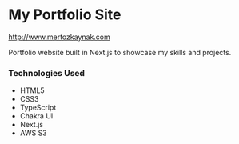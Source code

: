 # My Portfolio Site

http://www.mertozkaynak.com

Portfolio website built in Next.js to showcase my skills and projects.

### Technologies Used

* HTML5
* CSS3
* TypeScript
* Chakra UI
* Next.js
* AWS S3

